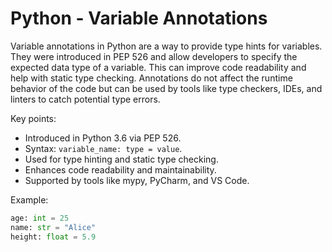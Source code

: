 # Python - Variable Annotations

Variable annotations in Python are a way to provide type hints for variables. They were introduced in PEP 526 and allow developers to specify the expected data type of a variable. This can improve code readability and help with static type checking. Annotations do not affect the runtime behavior of the code but can be used by tools like type checkers, IDEs, and linters to catch potential type errors.

Key points:
- Introduced in Python 3.6 via PEP 526.
- Syntax: `variable_name: type = value`.
- Used for type hinting and static type checking.
- Enhances code readability and maintainability.
- Supported by tools like mypy, PyCharm, and VS Code.

Example:
```python
age: int = 25
name: str = "Alice"
height: float = 5.9
```
